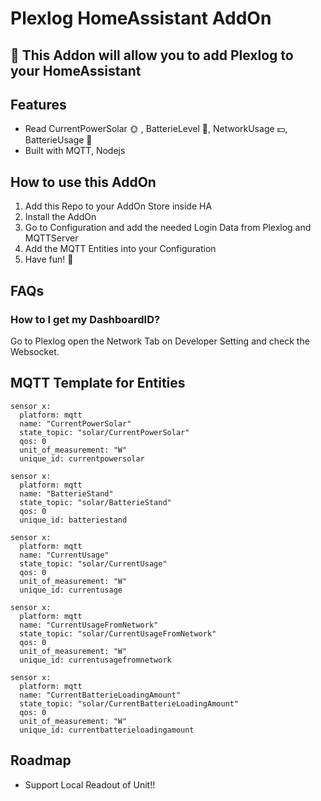 # Plexlog HomeAssistant AddOn


## :tada: This Addon will allow you to add Plexlog to your HomeAssistant 

## Features

- Read CurrentPowerSolar :sun_with_face: , BatterieLevel :battery:, NetworkUsage :dollar:, BatterieUsage :electric_plug:
- Built with MQTT, Nodejs


## How to use this AddOn

1. Add this Repo to your AddOn Store inside HA
2. Install the AddOn
3. Go to Configuration and add the needed Login Data from Plexlog and MQTTServer
4. Add the MQTT Entities into your Configuration
5. Have fun!  :tada:

## FAQs 

### How to I get my DashboardID?

Go to Plexlog open the Network Tab on Developer Setting and check the Websocket.

## MQTT Template for Entities
```
sensor x:
  platform: mqtt
  name: "CurrentPowerSolar"
  state_topic: "solar/CurrentPowerSolar"
  qos: 0
  unit_of_measurement: "W"
  unique_id: currentpowersolar      

sensor x:
  platform: mqtt
  name: "BatterieStand"
  state_topic: "solar/BatterieStand"
  qos: 0
  unique_id: batteriestand  
  
sensor x:
  platform: mqtt
  name: "CurrentUsage"
  state_topic: "solar/CurrentUsage"
  qos: 0
  unit_of_measurement: "W"
  unique_id: currentusage  

sensor x:
  platform: mqtt
  name: "CurrentUsageFromNetwork"
  state_topic: "solar/CurrentUsageFromNetwork"
  qos: 0
  unit_of_measurement: "W"
  unique_id: currentusagefromnetwork 
  
sensor x:
  platform: mqtt
  name: "CurrentBatterieLoadingAmount"
  state_topic: "solar/CurrentBatterieLoadingAmount"
  qos: 0
  unit_of_measurement: "W"
  unique_id: currentbatterieloadingamount 

```

## Roadmap 

- Support Local Readout of Unit!!

